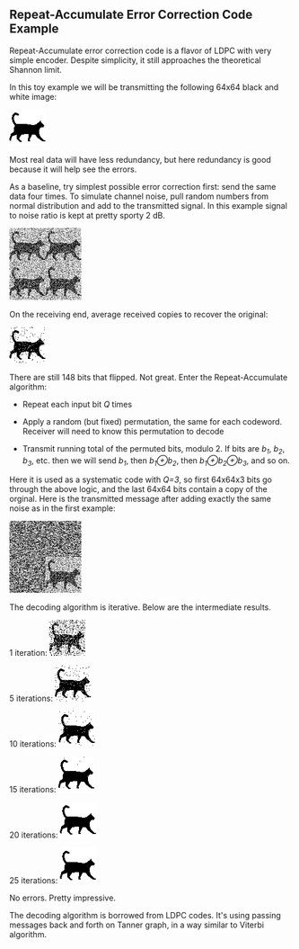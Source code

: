 ## Repeat-Accumulate Error Correction Code Example

Repeat-Accumulate error correction code is a flavor of LDPC with very simple encoder. Despite simplicity, it still approaches the theoretical Shannon limit.

In this toy example we will be transmitting the following 64x64 black and white image:

![Original 64x64 bitmap](original.png)

Most real data will have less redundancy, but here redundancy is good because it will help see the errors.

As a baseline, try simplest possible error correction first: send the same data four times. To simulate channel noise, pull random numbers from normal distribution and add to the transmitted signal. In this example signal to noise ratio is kept at pretty sporty 2 dB.

![Repeated four times, with noise added](received_repeat.png)

On the receiving end, average received copies to recover the original:

![Corrected by averaging four transmissions](corrected_repeat.png)

There are still 148 bits that flipped. Not great. Enter the Repeat-Accumulate algorithm:

* Repeat each input bit *Q* times

* Apply a random (but fixed) permutation, the same for each codeword. Receiver will need to know this permutation to decode

* Transmit running total of the permuted bits, modulo 2. If bits are *b<sub>1</sub>*, *b<sub>2</sub>*, *b<sub>3</sub>*, etc. then we will send *b<sub>1</sub>*, then *b<sub>1</sub>&oplus;b<sub>2</sub>*, then *b<sub>1</sub>&oplus;b<sub>2</sub>&oplus;b<sub>3</sub>*, and so on.

Here it is used as a systematic code with *Q=3*, so first 64x64x3 bits go through the above logic, and the last 64x64 bits contain a copy of the orginal. Here is the transmitted message after adding exactly the same noise as in the first example:

![Systematic repeat-accumulate code, with noise added](received_ra.png)

The decoding algorithm is iterative. Below are the intermediate results.

1 iteration:
![RA decoder output after 1 iteration](corrected_ra_01.png)

5 iterations:
![RA decoder output after 5 iterations](corrected_ra_05.png)

10 iterations:
![RA decoder output after 10 iterations](corrected_ra_10.png)

15 iterations:
![RA decoder output after 15 iterations](corrected_ra_15.png)

20 iterations:
![RA decoder output after 20 iterations](corrected_ra_20.png)

25 iterations:
![RA decoder output after 25 iterations](corrected_ra_25.png)

No errors. Pretty impressive.

The decoding algorithm is borrowed from LDPC codes. It's using passing messages back and forth on Tanner graph, in a way similar to Viterbi algorithm.

